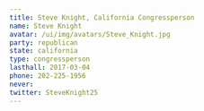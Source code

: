 ```yaml
---
title: Steve Knight, California Congressperson
name: Steve Knight
avatar: /ui/img/avatars/Steve_Knight.jpg
party: republican
state: california
type: congressperson
lasthall: 2017-03-04
phone: 202-225-1956
never: 
twitter: SteveKnight25
---
```

